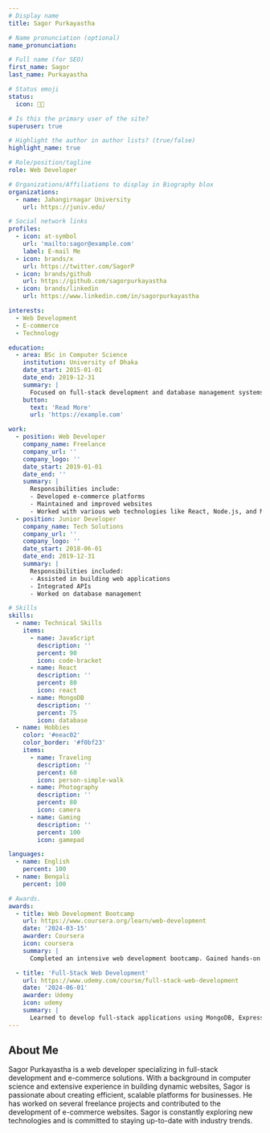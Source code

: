 ```yaml
---
# Display name
title: Sagor Purkayastha

# Name pronunciation (optional)
name_pronunciation: 

# Full name (for SEO)
first_name: Sagor
last_name: Purkayastha

# Status emoji
status:
  icon: 👨‍💻

# Is this the primary user of the site?
superuser: true

# Highlight the author in author lists? (true/false)
highlight_name: true

# Role/position/tagline
role: Web Developer

# Organizations/Affiliations to display in Biography blox
organizations:
  - name: Jahangirnagar University
    url: https://juniv.edu/

# Social network links
profiles:
  - icon: at-symbol
    url: 'mailto:sagor@example.com'
    label: E-mail Me
  - icon: brands/x
    url: https://twitter.com/SagorP
  - icon: brands/github
    url: https://github.com/sagorpurkayastha
  - icon: brands/linkedin
    url: https://www.linkedin.com/in/sagorpurkayastha

interests:
  - Web Development
  - E-commerce
  - Technology

education:
  - area: BSc in Computer Science
    institution: University of Dhaka
    date_start: 2015-01-01
    date_end: 2019-12-31
    summary: |
      Focused on full-stack development and database management systems. Completed several projects, including a website for e-commerce businesses.
    button:
      text: 'Read More'
      url: 'https://example.com'

work:
  - position: Web Developer
    company_name: Freelance
    company_url: ''
    company_logo: ''
    date_start: 2019-01-01
    date_end: ''
    summary: |
      Responsibilities include:
      - Developed e-commerce platforms
      - Maintained and improved websites
      - Worked with various web technologies like React, Node.js, and MongoDB
  - position: Junior Developer
    company_name: Tech Solutions
    company_url: ''
    company_logo: ''
    date_start: 2018-06-01
    date_end: 2019-12-31
    summary: |
      Responsibilities included:
      - Assisted in building web applications
      - Integrated APIs
      - Worked on database management

# Skills
skills:
  - name: Technical Skills
    items:
      - name: JavaScript
        description: ''
        percent: 90
        icon: code-bracket
      - name: React
        description: ''
        percent: 80
        icon: react
      - name: MongoDB
        description: ''
        percent: 75
        icon: database
  - name: Hobbies
    color: '#eeac02'
    color_border: '#f0bf23'
    items:
      - name: Traveling
        description: ''
        percent: 60
        icon: person-simple-walk
      - name: Photography
        description: ''
        percent: 80
        icon: camera
      - name: Gaming
        description: ''
        percent: 100
        icon: gamepad

languages:
  - name: English
    percent: 100
  - name: Bengali
    percent: 100

# Awards.
awards:
  - title: Web Development Bootcamp
    url: https://www.coursera.org/learn/web-development
    date: '2024-03-15'
    awarder: Coursera
    icon: coursera
    summary: |
      Completed an intensive web development bootcamp. Gained hands-on experience in HTML, CSS, JavaScript, React, and Node.js.

  - title: 'Full-Stack Web Development'
    url: https://www.udemy.com/course/full-stack-web-development
    date: '2024-06-01'
    awarder: Udemy
    icon: udemy
    summary: |
      Learned to develop full-stack applications using MongoDB, Express, React, and Node.js. Built a variety of projects from scratch.
---
```

## About Me

Sagor Purkayastha is a web developer specializing in full-stack development and e-commerce solutions. With a background in computer science and extensive experience in building dynamic websites, Sagor is passionate about creating efficient, scalable platforms for businesses. He has worked on several freelance projects and contributed to the development of e-commerce websites. Sagor is constantly exploring new technologies and is committed to staying up-to-date with industry trends.